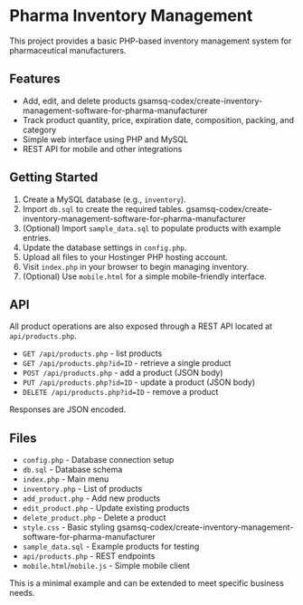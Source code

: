 # Pharma Inventory Management

This project provides a basic PHP-based inventory management system for pharmaceutical manufacturers.

## Features

- Add, edit, and delete products
 gsamsq-codex/create-inventory-management-software-for-pharma-manufacturer
- Track product quantity, price, expiration date, composition, packing, and category
- Simple web interface using PHP and MySQL
- REST API for mobile and other integrations



## Getting Started

1. Create a MySQL database (e.g., `inventory`).
2. Import `db.sql` to create the required tables.
 gsamsq-codex/create-inventory-management-software-for-pharma-manufacturer
3. (Optional) Import `sample_data.sql` to populate products with example entries.
4. Update the database settings in `config.php`.
5. Upload all files to your Hostinger PHP hosting account.
6. Visit `index.php` in your browser to begin managing inventory.
7. (Optional) Use `mobile.html` for a simple mobile-friendly interface.

## API

All product operations are also exposed through a REST API located at `api/products.php`.

- `GET /api/products.php` - list products
- `GET /api/products.php?id=ID` - retrieve a single product
- `POST /api/products.php` - add a product (JSON body)
- `PUT /api/products.php?id=ID` - update a product (JSON body)
- `DELETE /api/products.php?id=ID` - remove a product

Responses are JSON encoded.


## Files

- `config.php` - Database connection setup
- `db.sql` - Database schema
- `index.php` - Main menu
- `inventory.php` - List of products
- `add_product.php` - Add new products
- `edit_product.php` - Update existing products
- `delete_product.php` - Delete a product
- `style.css` - Basic styling
 gsamsq-codex/create-inventory-management-software-for-pharma-manufacturer
- `sample_data.sql` - Example products for testing
- `api/products.php` - REST endpoints
- `mobile.html`/`mobile.js` - Simple mobile client


This is a minimal example and can be extended to meet specific business needs.
